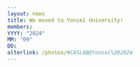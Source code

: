 ```yaml
---
layout: news
title: We moved to Yonsei University!
members:
YYYY: "2024"
MM: "09"
DD: 
alterlink: /photos/#CASLAB@Yonsei%202024
---
```

